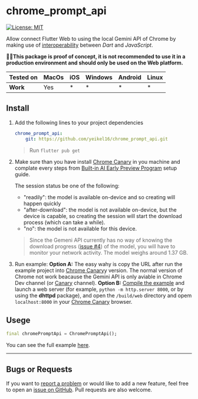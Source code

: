 # chrome_prompt_api

[![License: MIT][license_badge]][license_link]

Allow connect Flutter Web to using the local Gemini API of Chrome by making use of [interoperability][js_interop] between *Dart* and *JavaScript*.

🚧🚩**This package is proof of concept, it is not recommended to use it in a production environment and should only be used on the Web platform.**

|Tested on| MacOs | iOS   | Windows  | Android   | Linux |
|-------------|---------|-------|--------|-------|-------|
| **Work** | Yes | * | * |  * | * |

## Install

1. Add the following lines to your project dependencies

    ```yaml
    chrome_prompt_api:
        git: https://github.com/yeikel16/chrome_prompt_api.git
    ```

    > Run `flutter pub get`

2. Make sure than you have install [Chrome Canary][chrome_canary_link] in you machine and complate every steps from [Built-in AI Early Preview Program][chrome_prompt_guide_link] setup guide.

    The session status be one of the following:

    * "readily": the model is available on-device and so creating will happen quickly
    * "after-download": the model is not available on-device, but the device is capable,
    so creating the session will start the download process (which can take a while).
    * "no": the model is not available for this device.

    > Since the Gemeni API currently has no way of knowing the download progress ([issue #4][issue_4]) of the model, you will have to monitor your network activity. The model weighs around 1.37 GB.

3. Run example:
    **Option A:** The easy wahy is copy the URL after run the example project into [Chrome Canary][chrome_canary_link]y version. The normal version of Chrome not work beacause the Gemini API is only aviable in Chrome Dev channel (or [Canary][chrome_canary_link] channel).
    **Option B:**  [Compile the example][app-for-release] and launch a web server (for example, `python -m http.server 8000`, or by using the **dhttpd** package), and open the `/build/web` directory and opem `localhost:8000` in your [Chrome Canary][chrome_canary_link] browser.

## Usege

```dart
final chromePromptApi = ChromePromptApi();
```

You can see the full example [here][example_url].

---

## Bugs or Requests

If you want to [report a problem][github_issue_link] or would like to add a new feature, feel free to open an [issue on GitHub][github_issue_link]. Pull requests are also welcome.

[app-for-release]: https://docs.flutter.dev/deployment/web#building-the-app-for-release
[chrome_canary_link]: https://www.google.com/chrome/canary/
[chrome_prompt_guide_link]: https://docs.google.com/document/d/1VG8HIyz361zGduWgNG7R_R8Xkv0OOJ8b5C9QKeCjU0c/edit#heading=h.5s2qlonhpm36
[example_url]: https://github.com/yeikel16/chrome_prompt_api/example
[js_interop]: https://dart.dev/interop/js-interop
[issue_4]: https://github.com/explainers-by-googlers/prompt-api/issues/4
[license_badge]: https://img.shields.io/badge/license-MIT-blue.svg
[license_link]: https://opensource.org/licenses/MIT
[github_issue_link]: https://github.com/yeikel16/chrome_prompt_api
